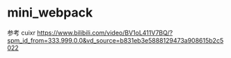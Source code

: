 # mini_webpack

参考 cuixr https://www.bilibili.com/video/BV1oL411V7BQ/?spm_id_from=333.999.0.0&vd_source=b831eb3e5888129473a908615b2c5022
